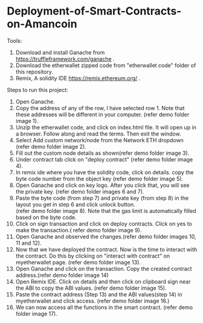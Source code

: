 # Deployment-of-Smart-Contracts-on-Amancoin
Tools:
1) Download and install Ganache from https://truffleframework.com/ganache .
2) Download the etherwallet zipped code from "etherwallet code" folder of this repository. 
3) Remix, A solidity IDE https://remix.ethereum.org/ .

Steps to run this project:
1) Open Ganache.
2) Copy the address of any of the row, I have selected row 1. Note that these addresses will be different in your computer. 
   (refer demo folder image 1).
3) Unzip the etherwallet code, and click on index.html file. It will open up in a browser. Follow along and read the terms. 
   Then exit the window.
4) Select Add custom network/node from the Network ETH dropdown (refer demo folder image 2).
5) Fill out the custom node details as shown(refer demo folder image 3).
6) Under contract tab click on "deploy contract" (refer demo folder image 4).
7) In remix ide where you have the solidity code, click on details. copy the byte code number from the object key
   (refer demo folder image 5).
8) Open Ganache and click on key logo. After you click that, you will see the private key. (refer demo folder images 6 and 7). 
9) Paste the byte code (from step 7) and private key (from step 8) in the layout you get in step 6 and click unlock button.  
   (refer demo folder image 8). Note that the gas limit is automatically filled based on the byte code.
10) Click on sign transaction and click on deploy contracts. Click on yes to make the transaction.( refer demo folder image 9).
11) Open Ganache and observed the changes.(refer demo folder images 10, 11 and 12).
12) Now that we have deployed the contract. Now is the time to interact with the contract.
    Do this by clicking on "interact with contract" on myetherwallet page. (refer demo folder image 13).
13) Open Ganache and click on the transaction. Copy the created contract address.(refer demo folder image 14)
14) Open Remix IDE. Click on details and then click on clipboard sign near the ABI to copy the ABI values.
    (refer demo folder image 15).
15) Paste the contract address (Step 13) and the ABI values(step 14) in myetherwallet and click access.
    (refer demo folder image 16.)
16) We can now access all the functions in the smart contract. (refer demo folder image 17).

